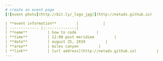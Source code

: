 ```yaml
---
# create an event page
[![event photo](http://bit.ly/_logo_jpg)](http://netads.github.io)

| **event information**         |           |
| ------------- |:-------------:| 
| **name**         | how to code         | 
| **time**         | 12:00 post meridiem         | 
| **date**         | august 25, 2019         |
| **area**         | miles canyon         | 
| **link**         | [url address](http://netads.github.io)         |
---
```

